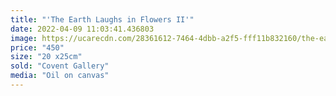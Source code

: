 ```yaml
---
title: "'The Earth Laughs in Flowers II'"
date: 2022-04-09 11:03:41.436803
image: https://ucarecdn.com/28361612-7464-4dbb-a2f5-fff11b832160/the-earth-laughs-in-flowers-ii.jpg
price: "450"
size: "20 x25cm"
sold: "Covent Gallery"
media: "Oil on canvas"
---
```


